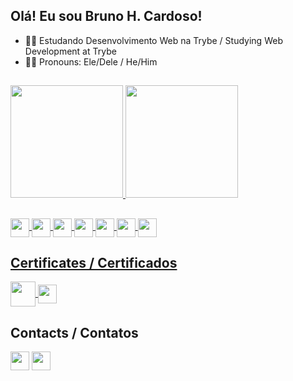 ## Olá! Eu sou Bruno H. Cardoso!

- 👨‍💻 Estudando Desenvolvimento Web na Trybe / Studying Web Development at Trybe
- 👦🏽 Pronouns: Ele/Dele / He/Him

##

<div>
  <a href="https://www.linkedin.com/in/bruno-h-cardoso/">
  <img height="180em" src="https://github-readme-stats.vercel.app/api?username=RiqueBruno&theme=cobalt&count_private=true" />
  <img height="180em" src="https://github-readme-stats.vercel.app/api/top-langs/?username=RiqueBruno&layout=compact&theme=cobalt" />
</div>
  
  ##
<div style="display: inline_block">
  <img align="center" height="30" widith="40" src="https://img.shields.io/badge/HTML5-E34F26?style=for-the-badge&logo=html5&logoColor=white" />
  <img align="center" height="30" widith="40" src="https://img.shields.io/badge/CSS-239120?&style=for-the-badge&logo=css3&logoColor=white" />
  <img align="center" height="30" widith="40" src="https://img.shields.io/badge/JavaScript-F7DF1E?style=for-the-badge&logo=javascript&logoColor=black" />
  <img align="center" height="30" widith="40" src="https://img.shields.io/badge/React-20232A?style=for-the-badge&logo=react&logoColor=61DAFB" />
  <img align="center" height="30" widith="40" src="https://img.shields.io/badge/Jest-323330?style=for-the-badge&logo=Jest&logoColor=white" />
  <img align="center" height="30" widith="40" src="https://img.shields.io/badge/Canva-%2300C4CC.svg?&style=for-the-badge&logo=Canva&logoColor=white" />
    <img align="center" height="30" widith="40" src="https://img.shields.io/badge/Visual_Studio-5C2D91?style=for-the-badge&logo=visual%20studio&logoColor=white" />
</div>
  
  ## Certificates / Certificados
  <div style="display: inline_block">
    <a href="https://www.credential.net/profile/brunohenriquecardoso922841/wallet">
   <img align="center" height="40" widith="80" src="https://theme.zdassets.com/theme_assets/9633455/ecf228e8c15da1a8bd07f574e675a0ac59330968.png" />
    </a>
    <a href="https://www.notion.so/aee907d3ade743648a02fe25af321850?v=bc1836f17f494149bdc81d3d73c0655d">
  <img align="center" height="30" widith="40" src="https://img.shields.io/badge/Udemy-EC5252?style=for-the-badge&logo=Udemy&logoColor=white" />
    </a>
  </div>
  
  ## Contacts / Contatos
  <div style="display: inline_block">
  <img align="center" height="30" widith="40" src="https://img.shields.io/badge/LinkedIn-0077B5?style=for-the-badge&logo=linkedin&logoColor=white" />
  <img align="center" height="30" widith="40" src="https://img.shields.io/badge/Instagram-E4405F?style=for-the-badge&logo=instagram&logoColor=white" />
</div>

